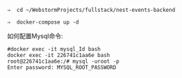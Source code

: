 

```shell
⇒  cd ~/WebstormProjects/fullstack/nest-events-backend

⇒  docker-compose up -d

```

如何配置Mysql命令:

```shell
#docker exec -it mysql_Id bash
docker exec -it 226741c1aa6e bash
root@226741c1aa6e:/# mysql -uroot -p
Enter password: MYSQL_ROOT_PASSWORD

```